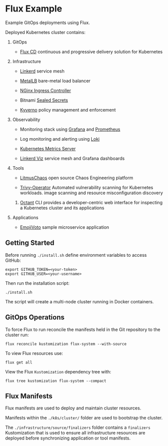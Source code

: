 # Flux Example

Example GitOps deployments using Flux.

Deployed Kubernetes cluster contains:

1. GitOps

    * [Flux CD](https://fluxcd.io/) continuous and progressive delivery solution for Kubernetes

1. Infrastructure

    * [Linkerd](https://linkerd.io/) service mesh

    * [MetalLB](https://metallb.org/) bare-metal load balancer

    * [NGinx Ingress Controller](https://kubernetes.github.io/ingress-nginx/)

    * Bitnami [Sealed Secrets](https://github.com/bitnami-labs/sealed-secrets)

    * [Kyverno](https://kyverno.io/) policy management and enforcement

1. Observability

    * Monitoring stack using [Grafana](https://grafana.com/) and [Prometheus](https://prometheus.io/)

    * Log monitoring and alerting using [Loki](https://grafana.com/oss/loki/)

    * [Kubernetes Metrics Server](https://github.com/kubernetes-sigs/metrics-server)

    * [Linkerd Viz](https://linkerd.io/) service mesh and Grafana dashboards

1. Tools

    * [LitmusChaos](https://litmuschaos.io/) open source Chaos Engineering platform

    * [Trivy-Operator](https://github.com/aquasecurity/trivy-operator) Automated vulnerability scanning for Kubernetes workloads. image scanning and resource misconfiguration discovery

    1. [Octant](https://octant.dev/) CLI provides a developer-centric web interface for inspecting a Kubernetes cluster and its applications

1. Applications

    * [EmojiVoto](https://github.com/BuoyantIO/emojivoto) sample microservice application

## Getting Started

Before running `./install.sh` define environment variables to access GitHub:

```shell
export GITHUB_TOKEN=<your-token>
export GITHUB_USER=<your-username>
```

Then run the installation script:

```shell
./install.sh
```

The script will create a multi-node cluster running in Docker containers.

## GitOps Operations

To force Flux to run reconcile the manifests held in the Git repository to the cluster run:

```shell
flux reconcile kustomization flux-system --with-source
```

To view Flux resources use:

```shell
flux get all
```

View the Flux `Kustomization` dependency tree with:

```shell
flux tree kustomization flux-system --compact
```

## Flux Manifests

Flux manifests are used to deploy and maintain cluster resources.

Manifests within the `./k8s/cluster/` folder are used to bootstrap the cluster.

The `./infrastructure/source/finalizers` folder contains a `finalizers` Kustomization that is used to ensure all infrastructure resources are deployed before synchronizing application or tool manifests.
